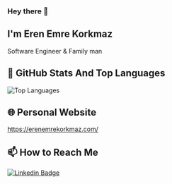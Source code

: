 ### Hey there 👋
## I'm Eren Emre Korkmaz
Software Engineer & Family man



## 📌 GitHub Stats And Top Languages

<p float="center">
  <img  src="https://github-readme-stats.vercel.app/api/top-langs/?username=erenkorkmazemre&theme=radical&layout=compact&hide=html,css" alt="Top Languages" />
  <!-- <img  src="https://github-readme-stats.vercel.app/api?username=erenkorkmazemre&hide_rank=false&show_icons=true&theme=radical&custom_title=Stats&rank_icon=github&count_private=true&hide=contribs,issues" alt="erenkorkmazemre's github stats" /> -->
</p>


## 🌐 Personal Website
https://erenemrekorkmaz.com/

## 📫 How to Reach Me

[![Linkedin Badge](https://img.shields.io/badge/erenemrekorkmaz-follow%20on%20linkedin-blue?style=for-the-badge&logo=linkedin)](https://www.linkedin.com/in/erenemrekorkmaz/)


<!--
**erenkorkmazemre/erenkorkmazemre** is a ✨ _special_ ✨ repository because its `README.md` (this file) appears on your GitHub profile.

Here are some ideas to get you started:

- 🔭 I’m currently working on ...
- 🌱 I’m currently learning ...
- 👯 I’m looking to collaborate on ...
- 🤔 I’m looking for help with ...
- 💬 Ask me about ...
- 📫 How to reach me: ...
- 😄 Pronouns: ...
- ⚡ Fun fact: ...
-->
